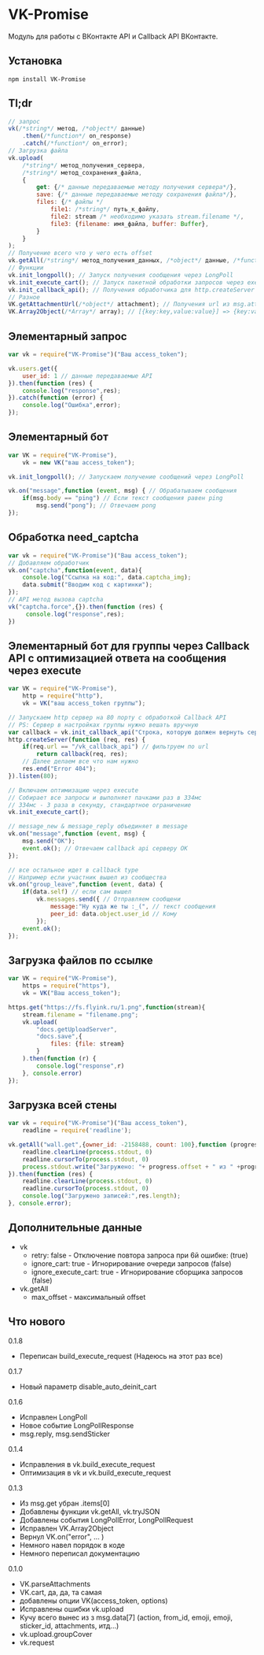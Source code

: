 # VK-Promise

Модуль для работы с ВКонтакте API и Callback API ВКонтакте.

## Установка

`npm install VK-Promise`

## Tl;dr
```js
// запрос
vk(/*string*/ метод, /*object*/ данные)
    .then(/*function*/ on_response)
    .catch(/*function*/ on_error);
// Загрузка файла
vk.upload(
    /*string*/ метод_получения_сервера,
    /*string*/ метод_сохранения_файла,
    {
        get: {/* данные передаваемые методу получения сервера*/},
        save: {/* данные передаваемые методу сохранения файла*/},
        files: {/* файлы */
            file1: /*string*/ путь_к_файлу,
            file2: stream /* необходимо указать stream.filename */,
            file3: {filename: имя_файла, buffer: Buffer},
        }
    }
);
// Получение всего что у чего есть offset
vk.getAll(/*string*/ метод_получения_данных, /*object*/ данные, /*function*/ отслеживание_прогресса)
// Функции
vk.init_longpoll(); // Запуск получения сообщения через LongPoll
vk.init_execute_cart(); // Запуск пакетной обработки запросов через execute
vk.init_callback_api(); // Получения обработчика для http.createServer
// Разное
VK.getAttachmentUrl(/*object*/ attachment); // Получения url из msg.attachments
VK.Array2Object(/*Array*/ array); // [{key:key,value:value}] => {key:value}
```

## Элементарный запрос
```js
var vk = require("VK-Promise")("Ваш access_token");

vk.users.get({
    user_id: 1 // данные передаваемые API
}).then(function (res) {
    console.log("response",res);
}).catch(function (error) {
    console.log("Ошибка",error);
});
```

## Элементарный бот
```js
var VK = require("VK-Promise"),
    vk = new VK("ваш access_token");

vk.init_longpoll(); // Запускаем получение сообщений через LongPoll

vk.on("message",function (event, msg) { // Обрабатываем сообщения
    if(msg.body == "ping") // Если текст сообщения равен ping
        msg.send("pong"); // Отвечаем pong
});
```

## Обработка need_captcha
```js
var vk = require("VK-Promise")("Ваш access_token");
// Добавляем обработчик
vk.on("captcha",function(event, data){
	console.log("Ссылка на код:", data.captcha_img);
    data.submit("Вводим код с картинки");
});
// API метод вызова captcha
vk("captcha.force",{}).then(function (res) {
     console.log("response",res);
})
```

## Элементарный бот для группы через Callback API с оптимизацией ответа на сообщения через execute
```js
var VK = require("VK-Promise"),
    http = require("http"),
    vk = VK("ваш access_token группы");

// Запускаем http сервер на 80 порту с обработкой Callback API
// PS: Сервер в настройках группы нужно вешать вручную  
var callback = vk.init_callback_api("Строка, которую должен вернуть сервер");
http.createServer(function (req, res) {
    if(req.url == "/vk_callback_api") // фильтруем по url
        return callback(req, res);
    // Далее делаем все что нам нужно
    res.end("Error 404");
}).listen(80);

// Включаем оптимизацию через execute
// Собирает все запросы и выполняет пачками раз в 334мс
// 334мс - 3 раза в секунду, стандартное ограничение  
vk.init_execute_cart();

// message_new & message_reply объединяет в message
vk.on("message",function (event, msg) {
    msg.send("OK");
    event.ok(); // Отвечаем callback api серверу OK
});

// все остальное идет в callback type
// Например если участник вышел из сообщества
vk.on("group_leave",function (event, data) {
    if(data.self) // если сам вышел
        vk.messages.send({ // Отправляем сообщени
            message:"Ну куда же ты :_(", // текст сообщения
            peer_id: data.object.user_id // Кому
        });
    event.ok();
});
```
## Загрузка файлов по ссылке
```js
var VK = require("VK-Promise"),
    https = require("https"),
    vk = VK("Ваш access_token");

https.get("https://fs.flyink.ru/1.png",function(stream){
    stream.filename = "filename.png";
    vk.upload(
        "docs.getUploadServer",
        "docs.save",{
            files: {file: stream}
        }
    ).then(function (r) {
        console.log("response",r)
    }, console.error)
});
```
## Загрузка всей стены
```js
var vk = require("VK-Promise")("Ваш access_token"),
    readline = require('readline');

vk.getAll("wall.get",{owner_id: -2158488, count: 100},function (progress) {
    readline.clearLine(process.stdout, 0)
    readline.cursorTo(process.stdout, 0)
    process.stdout.write("Загружено: "+ progress.offset + " из " +progress.count);
}).then(function (res) {
    readline.clearLine(process.stdout, 0)
    readline.cursorTo(process.stdout, 0)
    console.log("Загружено записей:",res.length);
}, console.error);
```

## Дополнительные данные
- vk
    - retry: false - Отключение повтора запроса при 6й ошибке:  (true)
    - ignore_cart: true - Игнорирование очереди запросов (false)
    - ignore_execute_cart: true - Игнорирование сборщика запросов (false)
- vk.getAll
    - max_offset - максимальный offset


## Что нового
0.1.8
- Переписан build_execute_request (Надеюсь на этот раз все)

0.1.7
- Новый параметр disable_auto_deinit_cart

0.1.6
- Исправлен LongPoll
- Новое событие LongPollResponse
- msg.reply, msg.sendSticker

0.1.4
- Исправления в vk.build_execute_request
- Оптимизация в vk и vk.build_execute_request

0.1.3
- Из msg.get убран .items[0]
- Добавлены функции vk.getAll, vk.tryJSON
- Добавлены события LongPollError, LongPollRequest
- Исправлен VK.Array2Object
- Вернул VK.on("error", ... )
- Немного навел порядок в коде
- Немного переписал документацию

0.1.0
- VK.parseAttachments
- VK.cart, да, да, та самая
- добавлены опции VK(access_token, options)
- Исправлены ошибки vk.upload
- Кучу всего вынес из з msg.data[7] (action, from_id, emoji, emoji, sticker_id, attachments, итд...)
- vk.upload.groupCover
- vk.request
